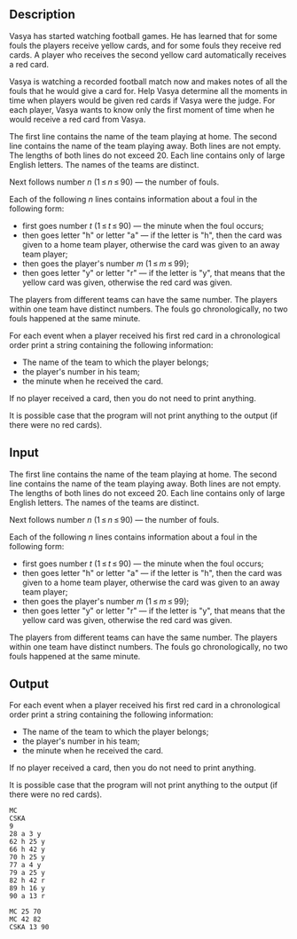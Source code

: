 ## Description

<div><p>Vasya has started watching football games. He has learned that for some fouls the players receive yellow cards, and for some fouls they receive red cards. A player who receives the second yellow card automatically receives a red card.</p><p>Vasya is watching a recorded football match now and makes notes of all the fouls that he would give a card for. Help Vasya determine all the moments in time when players would be given red cards if Vasya were the judge. For each player, Vasya wants to know only the <span class="tex-font-style-bf">first</span> moment of time when he would receive a red card from Vasya.</p></div><div class="input-specification"><p>The first line contains the name of the team playing at home. The second line contains the name of the team playing away. Both lines are not empty. The lengths of both lines do not exceed 20. Each line contains only of large English letters. The names of the teams are distinct.</p><p>Next follows number <span class="tex-span"><i>n</i></span> (<span class="tex-span">1 ≤ <i>n</i> ≤ 90</span>) — the number of fouls. </p><p>Each of the following <span class="tex-span"><i>n</i></span> lines contains information about a foul in the following form: </p><ul> <li> first goes number <span class="tex-span"><i>t</i></span> (<span class="tex-span">1 ≤ <i>t</i> ≤ 90</span>) — the minute when the foul occurs; </li><li> then goes letter "<span class="tex-font-style-tt">h</span>" or letter "<span class="tex-font-style-tt">a</span>" — if the letter is "<span class="tex-font-style-tt">h</span>", then the card was given to a home team player, otherwise the card was given to an away team player; </li><li> then goes the player's number <span class="tex-span"><i>m</i></span> (<span class="tex-span">1 ≤ <i>m</i> ≤ 99</span>); </li><li> then goes letter "<span class="tex-font-style-tt">y</span>" or letter "<span class="tex-font-style-tt">r</span>" — if the letter is "<span class="tex-font-style-tt">y</span>", that means that the yellow card was given, otherwise the red card was given. </li></ul><p>The players from different teams can have the same number. The players within one team have distinct numbers. The fouls go chronologically, no two fouls happened at the same minute.</p></div><div class="output-specification"><p>For each event when a player received his first red card <span class="tex-font-style-bf">in a chronological order</span> print a string containing the following information:</p><ul> <li> The name of the team to which the player belongs; </li><li> the player's number in his team; </li><li> the minute when he received the card. </li></ul><p>If no player received a card, then you do not need to print anything.</p><p>It is possible case that the program will not print anything to the output (if there were no red cards).</p></div>

## Input

<p>The first line contains the name of the team playing at home. The second line contains the name of the team playing away. Both lines are not empty. The lengths of both lines do not exceed 20. Each line contains only of large English letters. The names of the teams are distinct.</p><p>Next follows number <span class="tex-span"><i>n</i></span> (<span class="tex-span">1 ≤ <i>n</i> ≤ 90</span>) — the number of fouls. </p><p>Each of the following <span class="tex-span"><i>n</i></span> lines contains information about a foul in the following form: </p><ul> <li> first goes number <span class="tex-span"><i>t</i></span> (<span class="tex-span">1 ≤ <i>t</i> ≤ 90</span>) — the minute when the foul occurs; </li><li> then goes letter "<span class="tex-font-style-tt">h</span>" or letter "<span class="tex-font-style-tt">a</span>" — if the letter is "<span class="tex-font-style-tt">h</span>", then the card was given to a home team player, otherwise the card was given to an away team player; </li><li> then goes the player's number <span class="tex-span"><i>m</i></span> (<span class="tex-span">1 ≤ <i>m</i> ≤ 99</span>); </li><li> then goes letter "<span class="tex-font-style-tt">y</span>" or letter "<span class="tex-font-style-tt">r</span>" — if the letter is "<span class="tex-font-style-tt">y</span>", that means that the yellow card was given, otherwise the red card was given. </li></ul><p>The players from different teams can have the same number. The players within one team have distinct numbers. The fouls go chronologically, no two fouls happened at the same minute.</p>

## Output

<p>For each event when a player received his first red card <span class="tex-font-style-bf">in a chronological order</span> print a string containing the following information:</p><ul> <li> The name of the team to which the player belongs; </li><li> the player's number in his team; </li><li> the minute when he received the card. </li></ul><p>If no player received a card, then you do not need to print anything.</p><p>It is possible case that the program will not print anything to the output (if there were no red cards).</p>





```input1
MC
CSKA
9
28 a 3 y
62 h 25 y
66 h 42 y
70 h 25 y
77 a 4 y
79 a 25 y
82 h 42 r
89 h 16 y
90 a 13 r

```




```output1
MC 25 70
MC 42 82
CSKA 13 90

```


